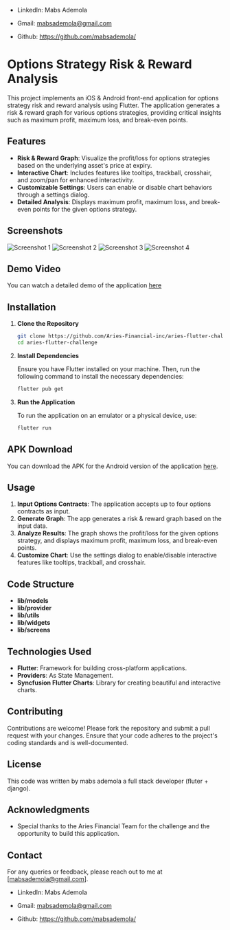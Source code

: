 - LinkedIn: Mabs Ademola

- Gmail: mabsademola@gmail.com

- Github: https://github.com/mabsademola/


# Options Strategy Risk & Reward Analysis

This project implements an iOS & Android front-end application for options strategy risk and reward analysis using Flutter. The application generates a risk & reward graph for various options strategies, providing critical insights such as maximum profit, maximum loss, and break-even points.

## Features

- **Risk & Reward Graph**: Visualize the profit/loss for options strategies based on the underlying asset's price at expiry.
- **Interactive Chart**: Includes features like tooltips, trackball, crosshair, and zoom/pan for enhanced interactivity.
- **Customizable Settings**: Users can enable or disable chart behaviors through a settings dialog.
- **Detailed Analysis**: Displays maximum profit, maximum loss, and break-even points for the given options strategy.

## Screenshots

![Screenshot 1](assets/images/1%20(2).jpg)
![Screenshot 2](assets/images/1%20(1).jpg)
![Screenshot 3](assets/images/1%20(4).jpg)
![Screenshot 4](assets/images/1%20(3).jpg)

## Demo Video

You can watch a detailed demo of the application [here](assets/record.mp4)

## Installation

1. **Clone the Repository**

    ```bash
    git clone https://github.com/Aries-Financial-inc/aries-flutter-challenge.git
    cd aries-flutter-challenge
    ```

2. **Install Dependencies**

    Ensure you have Flutter installed on your machine. Then, run the following command to install the necessary dependencies:

    ```bash
    flutter pub get
    ```

3. **Run the Application**

    To run the application on an emulator or a physical device, use:

    ```bash
    flutter run
    ```

## APK Download

You can download the APK for the Android version of the application [here](assets/demo_app.apk).

## Usage

1. **Input Options Contracts**: The application accepts up to four options contracts as input.
2. **Generate Graph**: The app generates a risk & reward graph based on the input data.
3. **Analyze Results**: The graph shows the profit/loss for the given options strategy, and displays maximum profit, maximum loss, and break-even points.
4. **Customize Chart**: Use the settings dialog to enable/disable interactive features like tooltips, trackball, and crosshair.

## Code Structure

- **lib/models**
- **lib/provider**
- **lib/utils**
- **lib/widgets**
- **lib/screens**

## Technologies Used

- **Flutter**: Framework for building cross-platform applications.
- **Providers**: As State Management.
- **Syncfusion Flutter Charts**: Library for creating beautiful and interactive charts.

## Contributing

Contributions are welcome! Please fork the repository and submit a pull request with your changes. Ensure that your code adheres to the project's coding standards and is well-documented.

## License

This code was written by mabs ademola a full stack developer (fluter + django).

## Acknowledgments

- Special thanks to the Aries Financial Team for the challenge and the opportunity to build this application.

## Contact

For any queries or feedback, please reach out to me at [mabsademola@gmail.com].

- LinkedIn: Mabs Ademola

- Gmail: mabsademola@gmail.com

- Github: https://github.com/mabsademola/
